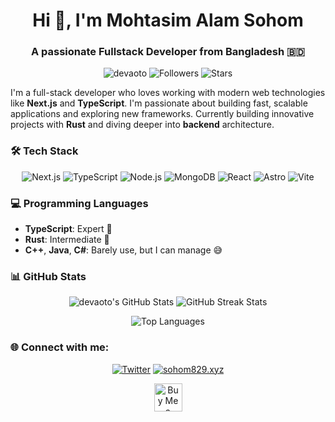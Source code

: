 <h1 align="center">Hi 👋, I'm Mohtasim Alam Sohom</h1>
<h3 align="center">A passionate Fullstack Developer from Bangladesh 🇧🇩</h3>

<p align="center">
  <img src="https://komarev.com/ghpvc/?username=devaoto&label=Profile%20views&color=0e75b6&style=flat" alt="devaoto" />
  <img src="https://img.shields.io/github/followers/devaoto?label=Followers" alt="Followers" />
  <img src="https://img.shields.io/github/stars/devaoto?label=Stars" alt="Stars" />
</p>

I'm a full-stack developer who loves working with modern web technologies like **Next.js** and **TypeScript**. I'm passionate about building fast, scalable applications and exploring new frameworks. Currently building innovative projects with **Rust** and diving deeper into **backend** architecture.

### 🛠️ Tech Stack
<p align="center">
  <img src="https://img.shields.io/badge/Next.js-000000?style=for-the-badge&logo=next.js&logoColor=white" alt="Next.js" />
  <img src="https://img.shields.io/badge/TypeScript-007ACC?style=for-the-badge&logo=typescript&logoColor=white" alt="TypeScript" />
  <img src="https://img.shields.io/badge/Node.js-43853D?style=for-the-badge&logo=node.js&logoColor=white" alt="Node.js" />
  <img src="https://img.shields.io/badge/MongoDB-47A248?style=for-the-badge&logo=mongodb&logoColor=white" alt="MongoDB" />
  <img src="https://img.shields.io/badge/React-61DAFB?style=for-the-badge&logo=react&logoColor=black" alt="React" />
  <img src="https://img.shields.io/badge/Astro-FF5D01?style=for-the-badge&logo=astro&logoColor=white" alt="Astro" />
  <img src="https://img.shields.io/badge/Vite-646CFF?style=for-the-badge&logo=vite&logoColor=white" alt="Vite" />
</p>

### 💻 Programming Languages
- **TypeScript**: Expert 💪
- **Rust**: Intermediate 🚀
- **C++**, **Java**, **C#**: Barely use, but I can manage 😅

### 📊 GitHub Stats

<p align="center">
  <img src="https://github-readme-stats.vercel.app/api?username=devaoto&show_icons=true&theme=radical" alt="devaoto's GitHub Stats" />
  <img src="https://github-readme-streak-stats.herokuapp.com/?user=devaoto&theme=radical" alt="GitHub Streak Stats" />
</p>

<p align="center">
  <img src="https://github-readme-stats.vercel.app/api/top-langs/?username=devaoto&langs_count=8&theme=radical&layout=compact" alt="Top Languages" />
</p>

### 🌐 Connect with me:
<p align="center">
  <a href="https://twitter.com/sohom_829" target="blank"><img src="https://img.shields.io/badge/Twitter-1DA1F2?style=for-the-badge&logo=twitter&logoColor=white" alt="Twitter"/></a>
<a href="https://www.sohom829.xyz" target="blank">
  <img src="https://img.shields.io/badge/Website-0A0A0A?style=for-the-badge&logo=internet-explorer&logoColor=white" alt="sohom829.xyz"/>
</a>
</p>

<p align="center">
  <a href="https://ko-fi.com/Q5Q7FZAHA" target="_blank">
    <img height="45" style="border:0px;height:45px;" src="https://storage.ko-fi.com/cdn/kofi3.png?v=3" alt="Buy Me a Coffee at ko-fi.com" />
  </a>
</p>

